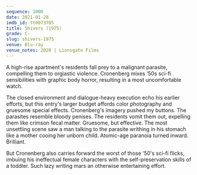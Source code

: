 ```yaml
---
sequence: 1000
date: 2021-01-28
imdb_id: tt0073705
title: Shivers (1975)
grade: C-
slug: shivers-1975
venue: Blu-ray
venue_notes: 2020 | Lionsgate Films
---
```


A high-rise apartment's residents fall prey to a malignant parasite, compelling them to orgiastic violence. Cronenberg mixes ‘50s sci-fi sensibilities with graphic body horror, resulting in a most uncomfortable watch.

<!-- end -->

The closed environment and dialogue-heavy execution echo his earlier efforts, but this entry's larger budget affords color photography and gruesome special effects. Cronenberg's imagery pushed my buttons. The parasites resemble bloody penises. The residents vomit them out, expelling them like crimson fecal matter. Gruesome, but effective. The most unsettling scene saw a man talking to the parasite writhing in his stomach like a mother cooing her unborn child. Atomic-age paranoia turned inward. Brilliant.

But Cronenberg also carries forward the worst of those ‘50's sci-fi flicks, imbuing his ineffectual female characters with the self-preservation skills of a toddler. Such lazy writing mars an otherwise entertaining effort.